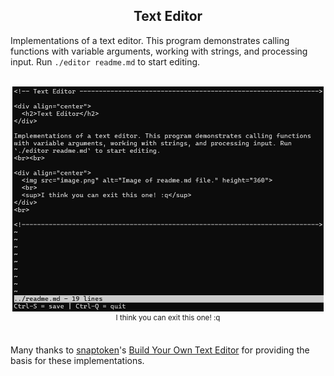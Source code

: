 <!-- Text Editor -------------------------------------------------------------->

<div align="center">
  <h2>Text Editor</h2>
</div>

Implementations of a text editor. This program demonstrates calling functions
with variable arguments, working with strings, and processing input. Run
`./editor readme.md` to start editing.
<br><br>

<div align="center">
  <img src="image.png" alt="Image of readme.md file." height="360">
  <br>
  <sup>I think you can exit this one! :q</sup>
</div>
<br>

Many thanks to <a href="https://github.com/snaptoken">snaptoken</a>'s
<a href="https://github.com/snaptoken/kilo-tutorial">Build Your Own Text Editor</a>
for providing the basis for these implementations.

<!----------------------------------------------------------------------------->
